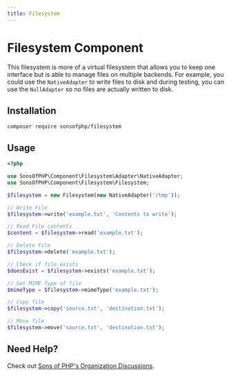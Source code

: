 ```yaml
---
title: Filesystem
---
```


# Filesystem Component

This filesystem is more of a virtual filesystem that allows you to keep one
interface but is able to manage files on multiple backends. For example, you
could use the `NativeAdapter` to write files to disk and during testing, you can
use the `NullAdapter` so no files are actually written to disk.

## Installation

```shell
composer require sonsofphp/filesystem
```

## Usage

```php
<?php

use SonsOfPHP\Component\Filesystem\Adapter\NativeAdapter;
use SonsOfPHP\Component\Filesystem\Filesystem;

$filesystem = new Filesystem(new NativeAdapter('/tmp'));

// Write File
$filesystem->write('example.txt', 'Contents to write');

// Read File contents
$content = $filesystem->read('example.txt');

// Delete File
$filesystem->delete('example.txt');

// Check if file exists
$doesExist = $filesystem->exists('example.txt');

// Get MIME Type of file
$mimeType = $filesystem->mimeType('example.txt');

// Copy file
$filesystem->copy('source.txt', 'destination.txt');

// Move file
$filesystem->move('source.txt', 'destination.txt');
```

## Need Help?

Check out [Sons of PHP's Organization Discussions][discussions].

[discussions]: https://github.com/orgs/SonsOfPHP/discussions
